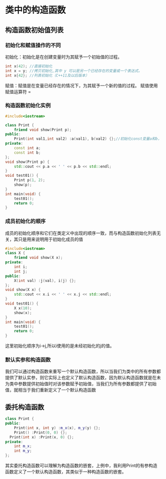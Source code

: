 # 类中的构造函数
## 构造函数初始值列表
### 初始化和赋值操作的不同
初始化：初始化是在创建变量时为其赋予一个初始值的过程。
```cpp
int x(42); //直接初始化
int x = y; //拷贝初始化,其中 y 可以是另一个已经存在的变量或一个表达式。
int x{42}; //列表初始化（C++11及以后版本）
```
赋值：赋值是在变量已经存在的情况下，为其赋予一个新的值的过程。
赋值使用赋值运算符 =
### 构造函数初始化实例
```cpp
#include<iostream>

class Print {
	friend void show(Print p);
public:
	Print(int val1,int val2) :a(val1), b(val2) {};//初始化const变量a和b，初始化列表
private:
	const int a;
	const int b;
};
void show(Print p) {
	std::cout << p.a << ' ' << p.b << std::endl;
}
void test01() {
	Print p(1, 2);
	show(p);
}
int main(void) {
	test01();
	return 0;
}
```
### 成员初始化的顺序
成员的初始化顺序和它们在类定义中出现的顺序一致，而与构造函数初始化列表无关，其只是用来说明用于初始化成员的值
```cpp
#include<iostream>
class X {
	friend void show(X x);
private:
	int i;
	int j;
public:
	X(int val) :j(val), i(j) {};
};
void show(X x) {
	std::cout << x.i << ' ' << x.j << std::endl;
}
void test01() {
	X x(10);
	show(x);
}
int main(void) {
	test01();
	return 0;
}
```
这里初始化顺序为i->j,所以i使用的是未经初始化的j的值。
### 默认实参和构造函数
我们可以通过构造函数来重写一个默认构造函数，所以当我们为类中的所有参数都提供了默认实参，则它实际上也定义了默认构造函数，因为默认构造函数就是在未为类中参数提供初始值时对该参数赋予初始值，当我们为所有参数都提供了初始值，就相当于我们重新定义了一个默认构造函数

## 委托构造函数
```cpp
class Print {
public:
	Print(int x, int y) :m_x(x), m_y(y) {};
	Print() :Print(0, 0) {};
  Print(int x) :Print(x, 0) {};
private:
	int m_x;
	int m_y;
};
```
其实委托构造函数可以理解为构造函数的嵌套，上例中，我利用Print的有参构造函数定义了一个默认构造函数，其类似于一种构造函数的嵌套。
